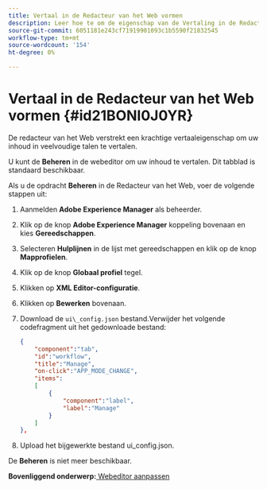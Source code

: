 ```yaml
---
title: Vertaal in de Redacteur van het Web vormen
description: Leer hoe te om de eigenschap van de Vertaling in de Redacteur van het Web te vormen
source-git-commit: 6051181e243cf71919901093c1b5590f21832545
workflow-type: tm+mt
source-wordcount: '154'
ht-degree: 0%

---
```



# Vertaal in de Redacteur van het Web vormen {#id21BONI0J0YR}

De redacteur van het Web verstrekt een krachtige vertaaleigenschap om uw inhoud in veelvoudige talen te vertalen.

U kunt de **Beheren** in de webeditor om uw inhoud te vertalen. Dit tabblad is standaard beschikbaar.

Als u de opdracht **Beheren** in de Redacteur van het Web, voer de volgende stappen uit:

1. Aanmelden **Adobe Experience Manager** als beheerder.
1. Klik op de knop **Adobe Experience Manager** koppeling bovenaan en kies **Gereedschappen**.
1. Selecteren **Hulplijnen** in de lijst met gereedschappen en klik op de knop **Mapprofielen**.
1. Klik op de knop **Globaal profiel** tegel.
1. Klikken op **XML Editor-configuratie**.
1. Klikken op **Bewerken** bovenaan.
1. Download de `ui\_config.json` bestand.Verwijder het volgende codefragment uit het gedownloade bestand:

   ```json
   {
       "component":"tab",
       "id":"workflow",
       "title":"Manage",
       "on-click":"APP_MODE_CHANGE",
       "items":
       [
           {
               "component":"label",
               "label":"Manage"
           }
       ]
   },
   ```

1. Upload het bijgewerkte bestand ui\_config.json.

De **Beheren** is niet meer beschikbaar.

**Bovenliggend onderwerp:**[ Webeditor aanpassen](conf-web-editor.md)

